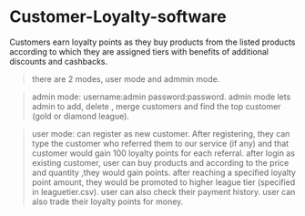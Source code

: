 # Customer-Loyalty-software
Customers earn loyalty points as they buy products from the listed products according to which they are assigned tiers with benefits of additional discounts and cashbacks.

> there are 2 modes, user mode and admmin mode.

> admin mode: username:admin  password:password.
> admin mode lets admin to add, delete , merge customers and find the top customer (gold or diamond league).

> user mode:
> can register as new customer. After registering, they can type the customer who referred them to our service (if any) and that customer would gain 100 loyalty points for each referral.
> after login as existing customer, user can buy products and according to the price and quantity ,they would gain points.
> after reaching a specified loyalty point amount, they would be promoted to higher league tier (specified in leaguetier.csv).
> user can also check their payment history.
> user can also trade their loyalty points for money.  
